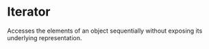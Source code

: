 # Iterator
Accesses the elements of an object sequentially without exposing its underlying representation.
